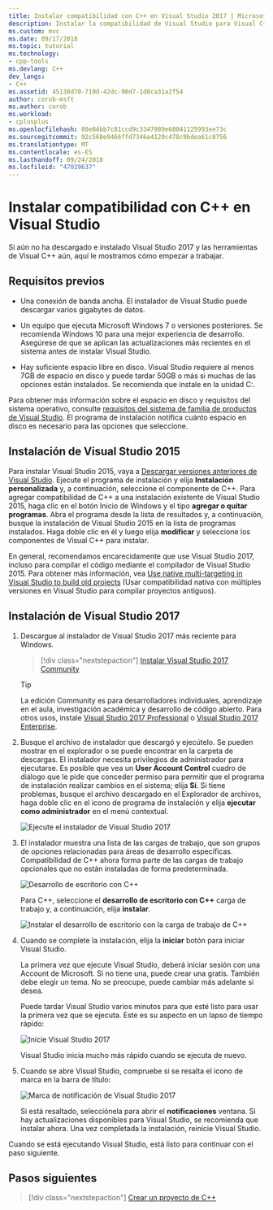 ```yaml
---
title: Instalar compatibilidad con C++ en Visual Studio 2017 | Microsoft Docs
description: Instalar la compatibilidad de Visual Studio para Visual C++
ms.custom: mvc
ms.date: 09/17/2018
ms.topic: tutorial
ms.technology:
- cpp-tools
ms.devlang: C++
dev_langs:
- C++
ms.assetid: 45138d70-719d-42dc-90d7-1d0ca31a2f54
author: corob-msft
ms.author: corob
ms.workload:
- cplusplus
ms.openlocfilehash: 80e84bb7c81ccd9c3347989e68041125993ee73c
ms.sourcegitcommit: 92c568e9466ffd7346a4120c478c9bdea61c8756
ms.translationtype: MT
ms.contentlocale: es-ES
ms.lasthandoff: 09/24/2018
ms.locfileid: "47029637"
---
```

# <a name="install-c-support-in-visual-studio"></a>Instalar compatibilidad con C++ en Visual Studio

Si aún no ha descargado e instalado Visual Studio 2017 y las herramientas de Visual C++ aún, aquí le mostramos cómo empezar a trabajar.

## <a name="prerequisites"></a>Requisitos previos

- Una conexión de banda ancha. El instalador de Visual Studio puede descargar varios gigabytes de datos.

- Un equipo que ejecuta Microsoft Windows 7 o versiones posteriores. Se recomienda Windows 10 para una mejor experiencia de desarrollo. Asegúrese de que se aplican las actualizaciones más recientes en el sistema antes de instalar Visual Studio.

- Hay suficiente espacio libre en disco. Visual Studio requiere al menos 7GB de espacio en disco y puede tardar 50GB o más si muchas de las opciones están instalados. Se recomienda que instale en la unidad C:.

Para obtener más información sobre el espacio en disco y requisitos del sistema operativo, consulte [requisitos del sistema de familia de productos de Visual Studio](/visualstudio/productinfo/vs2017-system-requirements-vs). El programa de instalación notifica cuánto espacio en disco es necesario para las opciones que seleccione.

## <a name="visual-studio-2015-installation"></a>Instalación de Visual Studio 2015

Para instalar Visual Studio 2015, vaya a [Descargar versiones anteriores de Visual Studio](https://www.visualstudio.com/vs/older-downloads/). Ejecute el programa de instalación y elija **Instalación personalizada** y, a continuación, seleccione el componente de C++. Para agregar compatibilidad de C++ a una instalación existente de Visual Studio 2015, haga clic en el botón Inicio de Windows y el tipo **agregar o quitar programas**. Abra el programa desde la lista de resultados y, a continuación, busque la instalación de Visual Studio 2015 en la lista de programas instalados. Haga doble clic en él y luego elija **modificar** y seleccione los componentes de Visual C++ para instalar.

En general, recomendamos encarecidamente que use Visual Studio 2017, incluso para compilar el código mediante el compilador de Visual Studio 2015. Para obtener más información, vea [Use native multi-targeting in Visual Studio to build old projects](../porting/use-native-multi-targeting.md) (Usar compatibilidad nativa con múltiples versiones en Visual Studio para compilar proyectos antiguos).

## <a name="visual-studio-2017-installation"></a>Instalación de Visual Studio 2017

1. Descargue al instalador de Visual Studio 2017 más reciente para Windows.

   > [!div class="nextstepaction"]
   > [Instalar Visual Studio 2017 Community](https://visualstudio.microsoft.com/downloads/?utm_medium=microsoft&utm_source=docs.microsoft.com&utm_campaign=button+cta&utm_content=download+vs2017)

   >[!Tip]
   > La edición Community es para desarrolladores individuales, aprendizaje en el aula, investigación académica y desarrollo de código abierto. Para otros usos, instale [Visual Studio 2017 Professional](https://visualstudio.microsoft.com/downloads/?utm_medium=microsoft&utm_source=docs.microsoft.com&utm_campaign=button+cta&utm_content=download+vs2017) o [Visual Studio 2017 Enterprise](https://visualstudio.microsoft.com/downloads/?utm_medium=microsoft&utm_source=docs.microsoft.com&utm_campaign=button+cta&utm_content=download+vs2017).

1. Busque el archivo de instalador que descargó y ejecútelo. Se pueden mostrar en el explorador o se puede encontrar en la carpeta de descargas. El instalador necesita privilegios de administrador para ejecutarse. Es posible que vea un **User Account Control** cuadro de diálogo que le pide que conceder permiso para permitir que el programa de instalación realizar cambios en el sistema; elija **Sí**. Si tiene problemas, busque el archivo descargado en el Explorador de archivos, haga doble clic en el icono de programa de instalación y elija **ejecutar como administrador** en el menú contextual.

   ![Ejecute el instalador de Visual Studio 2017](../build/media/vscpp-concierge-run-installer.gif "ejecute el instalador de Visual Studio")

1. El instalador muestra una lista de las cargas de trabajo, que son grupos de opciones relacionadas para áreas de desarrollo específicas. Compatibilidad de C++ ahora forma parte de las cargas de trabajo opcionales que no están instaladas de forma predeterminada.

   ![Desarrollo de escritorio con C++](../build/media/desktop-development-with-cpp.png "desarrollo de escritorio con C++")

   Para C++, seleccione el **desarrollo de escritorio con C++** carga de trabajo y, a continuación, elija **instalar**.

   ![Instalar el desarrollo de escritorio con la carga de trabajo de C++](../build/media/vscpp-concierge-choose-workload.gif "instalar el desarrollo de escritorio con la carga de trabajo de C++")

1. Cuando se complete la instalación, elija la **iniciar** botón para iniciar Visual Studio.

   La primera vez que ejecute Visual Studio, deberá iniciar sesión con una Account de Microsoft. Si no tiene una, puede crear una gratis. También debe elegir un tema. No se preocupe, puede cambiar más adelante si desea.

   Puede tardar Visual Studio varios minutos para que esté listo para usar la primera vez que se ejecuta. Este es su aspecto en un lapso de tiempo rápido:

   ![Inicie Visual Studio 2017](../build/media/vscpp-quickstart-first-run.gif "sesión Visual Studio 2017")

   Visual Studio inicia mucho más rápido cuando se ejecuta de nuevo.

1. Cuando se abre Visual Studio, compruebe si se resalta el icono de marca en la barra de título:

   ![Marca de notificación de Visual Studio 2017](../build/media/vscpp-first-start-page-flag.png "marca de notificación de Visual Studio 2017")

   Si está resaltado, selecciónela para abrir el **notificaciones** ventana. Si hay actualizaciones disponibles para Visual Studio, se recomienda que instalar ahora. Una vez completada la instalación, reinicie Visual Studio.

Cuando se está ejecutando Visual Studio, está listo para continuar con el paso siguiente.

## <a name="next-steps"></a>Pasos siguientes

> [!div class="nextstepaction"]
> [Crear un proyecto de C++](vscpp-step-1-create.md)

<iframe src="" height="0" width="0" frameborder="0" name="frameTarget" />
